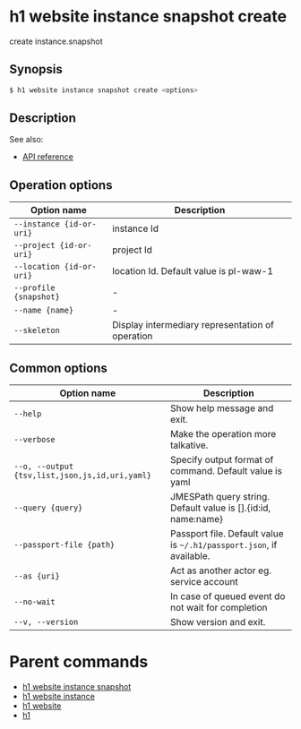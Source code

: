 
# h1 website instance snapshot create

create instance.snapshot

## Synopsis

```bash
$ h1 website instance snapshot create <options>
```

## Description

See also:

* [API reference](https://api.hyperone.com/v2/docs#operation/v1:website:instance.snapshot:create)

## Operation options

| Option name                  | Description                                      |
| ---------------------------- | ------------------------------------------------ |
| ```--instance {id-or-uri}``` | instance Id                                      |
| ```--project {id-or-uri}```  | project Id                                       |
| ```--location {id-or-uri}``` | location Id. Default value is pl-waw-1           |
| ```--profile {snapshot}```   | -                                                |
| ```--name {name}```          | -                                                |
| ```--skeleton```             | Display intermediary representation of operation |

## Common options

| Option name                                        | Description                                                              |
| -------------------------------------------------- | ------------------------------------------------------------------------ |
| ```--help```                                       | Show help message and exit.                                              |
| ```--verbose```                                    | Make the operation more talkative.                                       |
| ```--o, --output {tsv,list,json,js,id,uri,yaml}``` | Specify output format of command. Default value is yaml                  |
| ```--query {query}```                              | JMESPath query string. Default value is [].\{id:id, name:name\}          |
| ```--passport-file {path}```                       | Passport file. Default value is ```~/.h1/passport.json```, if available. |
| ```--as {uri}```                                   | Act as another actor eg. service account                                 |
| ```--no-wait```                                    | In case of queued event do not wait for completion                       |
| ```--v, --version```                               | Show version and exit.                                                   |

# Parent commands

* [h1 website instance snapshot](./../README.md)
* [h1 website instance](./../../README.md)
* [h1 website](./../../../README.md)
* [h1](./../../../../README.md)
